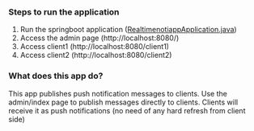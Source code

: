### Steps to run the application

1. Run the springboot application ([RealtimenotiappApplication.java](src%2Fmain%2Fjava%2Fcom%2Fexample%2Frealtimenotiapp%2FRealtimenotiappApplication.java))
2. Access the admin page (http://localhost:8080/)
3. Access client1 (http://localhost:8080/client1)
4. Access client2 (http://localhost:8080/client2)

### What does this app do?

This app publishes push notification messages to clients. Use the admin/index page to publish messages directly to clients. Clients will receive it as push notifications (no need of any hard refresh from client side)


